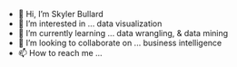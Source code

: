 - 👋 Hi, I’m Skyler Bullard
- 👀 I’m interested in ... data visualization
- 🌱 I’m currently learning ... data wrangling, & data mining
- 💞️ I’m looking to collaborate on ... business intelligence
- 📫 How to reach me ... 

<!---
nomadskyler/nomadskyler is a ✨ special ✨ repository because its `README.md` (this file) appears on your GitHub profile.
You can click the Preview link to take a look at your changes.
--->
